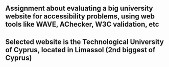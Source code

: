 ## Assignment about evaluating a big university website for accessibility problems, using web tools like WAVE, AChecker, W3C validation, etc

## Selected website is the Technological University of Cyprus, located in Limassol (2nd biggest of Cyprus)

